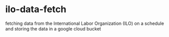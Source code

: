# ilo-data-fetch
fetching data from the International Labor Organization (ILO) on a schedule and storing the data in a google cloud bucket
